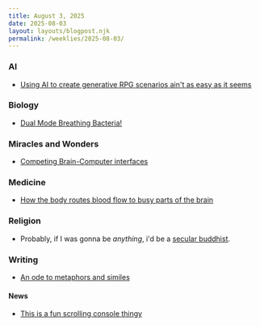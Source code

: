 ```yaml
---
title: August 3, 2025
date: 2025-08-03
layout: layouts/blogpost.njk
permalink: /weeklies/2025-08-03/
---
```


### AI
* <span meta="2025-07-27T22:32"></span> [Using AI to create generative RPG scenarios ain't as easy as it seems](https://kubicki.org/workbench/brain-box/)

### Biology
* <span meta="2025-07-29T00:11"></span> [Dual Mode Breathing Bacteria!](https://www.quantamagazine.org/the-cells-that-breathe-two-ways-20250723/)

### Miracles and Wonders
* <span meta="2025-07-29T01:34"></span> [Competing Brain-Computer interfaces](https://www.wired.com/story/uncanny-valley-podcast-the-very-real-case-for-brain-computer-implants/?_sp=832857e0-84dc-4a2b-9f2d-e905c3723abb.1753637689624)

### Medicine
* <span meta="2025-07-30T01:27"></span> [How the body routes blood flow to busy parts of the brain](https://hms.harvard.edu/news/how-brain-increases-blood-flow-demand)

### Religion
* <span meta="2025-07-31T04:21"></span> Probably, if I was gonna be *anything*, i'd be a [secular buddhist](https://thereader.mitpress.mit.edu/the-metaphysical-foundations-of-buddhism/).

### Writing
* <span meta="2025-07-30T18:27"></span> [An ode to metaphors and similes](https://theamericanscholar.org/whats-not-to-like/)

#### News
* <span meta="2025-07-30T04:00"></span> [This is a fun scrolling console thingy](https://roguescroll.com/)
